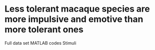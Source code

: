 # Less tolerant macaque species are more impulsive and emotive than more tolerant ones
Full data set
MATLAB codes
Stimuli
